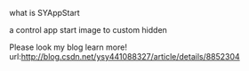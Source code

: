 what is SYAppStart

a control app start image to custom hidden

Please look my blog learn more!
url:http://blog.csdn.net/ysy441088327/article/details/8852304
